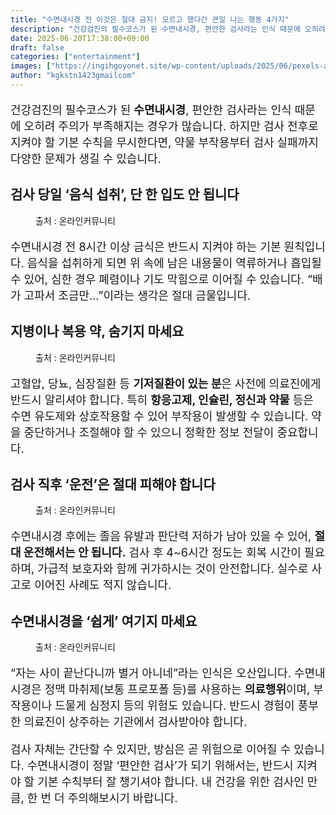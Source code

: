 ```yaml
---
title: "수면내시경 전 이것은 절대 금지! 모르고 했다간 큰일 나는 행동 4가지"
description: "건강검진의 필수코스가 된 수면내시경, 편안한 검사라는 인식 때문에 오히려 주의가 부족해지는 경우가 많습니다. 하지만 검사 전후로 지켜야 할 기본 수칙을 무시한다면, 약물 부작용부터 검사 실패까지 다양한 문제가 생길 수 있습니다."
date: 2025-06-20T17:38:00+09:00
draft: false
categories: ["entertainment"]
images: ["https://ingihgoyonet.site/wp-content/uploads/2025/06/pexels-alexandra-haddad-498687-9317204-684x1024.jpg", "https://ingihgoyonet.site/wp-content/uploads/2025/06/pexels-julie-viken-148496-593451-1024x639.jpg", "https://ingihgoyonet.site/wp-content/uploads/2025/06/pexels-jeshoots-com-147458-13861-1024x683.jpg", "https://ingihgoyonet.site/wp-content/uploads/2025/06/pexels-stephentcandrews-9408862-1-1024x682.jpg"]
author: "kgkstn1423gmailcom"
---
```


<p style="font-size:18px">건강검진의 필수코스가 된 <strong>수면내시경</strong>, 편안한 검사라는 인식 때문에 오히려 주의가 부족해지는 경우가 많습니다. 하지만 검사 전후로 지켜야 할 기본 수칙을 무시한다면, 약물 부작용부터 검사 실패까지 다양한 문제가 생길 수 있습니다.</p> <h2 >검사 당일 ‘음식 섭취’, 단 한 입도 안 됩니다</h2> <figure ><img src="https://ingihgoyonet.site/wp-content/uploads/2025/06/pexels-alexandra-haddad-498687-9317204-684x1024.jpg" alt="" style="aspect-ratio:16/9;object-fit:cover"/><figcaption >출처 : 온라인커뮤니티</figcaption></figure> <p style="font-size:18px">수면내시경 전 8시간 이상 금식은 반드시 지켜야 하는 기본 원칙입니다. 음식을 섭취하게 되면 위 속에 남은 내용물이 역류하거나 흡입될 수 있어, 심한 경우 폐렴이나 기도 막힘으로 이어질 수 있습니다. “배가 고파서 조금만…”이라는 생각은 절대 금물입니다.</p> <h2 >지병이나 복용 약, 숨기지 마세요</h2> <figure ><img src="https://ingihgoyonet.site/wp-content/uploads/2025/06/pexels-julie-viken-148496-593451-1024x639.jpg" alt="" style="aspect-ratio:16/9;object-fit:cover"/><figcaption >출처 : 온라인커뮤니티</figcaption></figure> <p style="font-size:18px">고혈압, 당뇨, 심장질환 등 <strong>기저질환이 있는 분</strong>은 사전에 의료진에게 반드시 알리셔야 합니다. 특히 <strong>항응고제, 인슐린, 정신과 약물</strong> 등은 수면 유도제와 상호작용할 수 있어 부작용이 발생할 수 있습니다. 약을 중단하거나 조절해야 할 수 있으니 정확한 정보 전달이 중요합니다.</p> <h2 >검사 직후 ‘운전’은 절대 피해야 합니다</h2> <figure ><img src="https://ingihgoyonet.site/wp-content/uploads/2025/06/pexels-jeshoots-com-147458-13861-1024x683.jpg" alt="" style="aspect-ratio:16/9;object-fit:cover"/><figcaption >출처 : 온라인커뮤니티</figcaption></figure> <p style="font-size:18px">수면내시경 후에는 졸음 유발과 판단력 저하가 남아 있을 수 있어, <strong>절대 운전해서는 안 됩니다.</strong> 검사 후 4~6시간 정도는 회복 시간이 필요하며, 가급적 보호자와 함께 귀가하시는 것이 안전합니다. 실수로 사고로 이어진 사례도 적지 않습니다.</p> <h2 >수면내시경을 ‘쉽게’ 여기지 마세요</h2> <figure ><img src="https://ingihgoyonet.site/wp-content/uploads/2025/06/pexels-stephentcandrews-9408862-1-1024x682.jpg" alt="" style="aspect-ratio:16/9;object-fit:cover"/><figcaption >출처 : 온라인커뮤니티</figcaption></figure> <p style="font-size:18px">“자는 사이 끝난다니까 별거 아니네”라는 인식은 오산입니다. 수면내시경은 정맥 마취제(보통 프로포폴 등)를 사용하는 <strong>의료행위</strong>이며, 부작용이나 드물게 심정지 등의 위험도 있습니다. 반드시 경험이 풍부한 의료진이 상주하는 기관에서 검사받아야 합니다.</p> <p style="font-size:18px">검사 자체는 간단할 수 있지만, 방심은 곧 위험으로 이어질 수 있습니다. 수면내시경이 정말 ‘편안한 검사’가 되기 위해서는, 반드시 지켜야 할 기본 수칙부터 잘 챙기셔야 합니다. 내 건강을 위한 검사인 만큼, 한 번 더 주의해보시기 바랍니다.</p>
